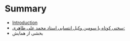 # Summary

* [Introduction](README.md)
* [سخنی کوتاه با سومین وکیل انتسابی استاد محمد علی طاهری:](2015-06-19-09-00.md)
* بخشی از همایش


